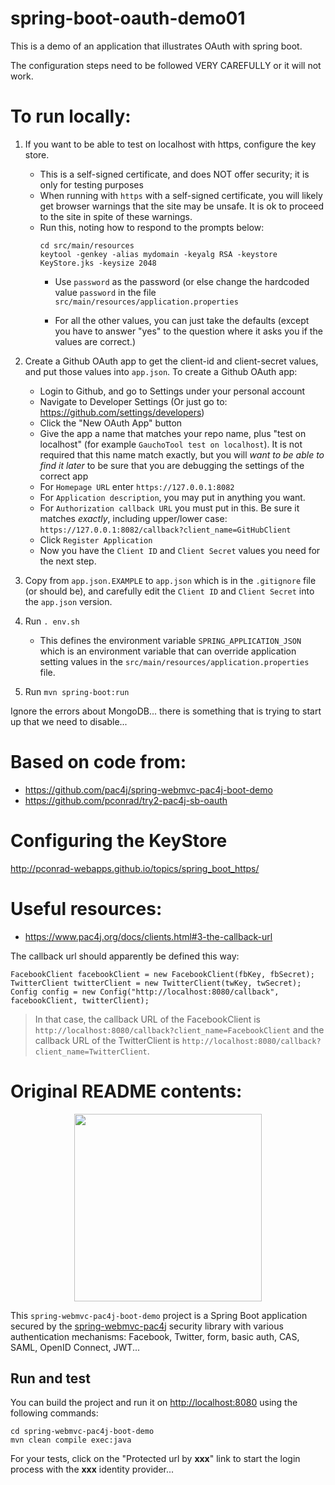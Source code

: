 # spring-boot-oauth-demo01

This is a demo of an application that illustrates
OAuth with spring boot.

The configuration steps need to be followed VERY CAREFULLY
or it will not work.


# To run locally:

1. If you want to be able to test on localhost with https, configure the key store.  
   * This is a self-signed certificate, and does NOT offer security; it is only for testing purposes
   * When running with `https` with a self-signed certificate, you will
      likely get browser warnings that the site may be unsafe.  It is ok
      to proceed to the site in spite of these warnings.
   * Run this, noting how to respond to the prompts below:
      ```
      cd src/main/resources
      keytool -genkey -alias mydomain -keyalg RSA -keystore KeyStore.jks -keysize 2048
      ```
      * Use `password` as the password (or else change the hardcoded value `password` in the file `src/main/resources/application.properties`

      * For all the other values, you can just take the defaults (except you have to answer "yes" to the question where it asks you if the values are correct.)
   
2. Create a Github OAuth app to get the client-id and client-secret values, and put those values into `app.json`.  To create a Github OAuth app:
   * Login to Github, and go to Settings under your personal account
   * Navigate to Developer Settings (Or just go to: <https://github.com/settings/developers>)
   * Click the "New OAuth App" button
   * Give the app a name that matches your repo name, plus "test on localhost" (for example `GauchoTool test on localhost`).  It is not required that this name match exactly, but you will *want to be able to find it later* to be sure that you are debugging the settings of the correct app
   * For `Homepage URL` enter `https://127.0.0.1:8082`
   * For `Application description`, you may put in anything you want.
   * For `Authorization callback URL` you must put in this.  Be sure it matches *exactly*, including upper/lower case: `https://127.0.0.1:8082/callback?client_name=GitHubClient`
   * Click `Register Application`
   * Now you have the `Client ID` and `Client Secret` values you need for the next step.
3. Copy from `app.json.EXAMPLE` to `app.json` which is in the `.gitignore` file (or should be), and carefully edit the `Client ID` and `Client Secret` into the `app.json` version.
3. Run `. env.sh`
   * This defines the environment variable `SPRING_APPLICATION_JSON` which is
      an environment variable that can override application setting values
      in the `src/main/resources/application.properties` file.
4. Run `mvn spring-boot:run`

Ignore the errors about MongoDB... there is something that is trying to start up that we need to disable...

# Based on code from:

* <https://github.com/pac4j/spring-webmvc-pac4j-boot-demo>
* <https://github.com/pconrad/try2-pac4j-sb-oauth>


# Configuring the KeyStore

<http://pconrad-webapps.github.io/topics/spring_boot_https/>

# Useful resources:

* <https://www.pac4j.org/docs/clients.html#3-the-callback-url>


The callback url should apparently be defined this way:

```
FacebookClient facebookClient = new FacebookClient(fbKey, fbSecret);
TwitterClient twitterClient = new TwitterClient(twKey, twSecret);
Config config = new Config("http://localhost:8080/callback", facebookClient, twitterClient);
```

> In that case, the callback URL of the FacebookClient is
> `http://localhost:8080/callback?client_name=FacebookClient` and the
> callback URL of the TwitterClient is
> `http://localhost:8080/callback?client_name=TwitterClient`.


# Original README contents:

<p align="center">
  <img src="https://pac4j.github.io/pac4j/img/logo-spring-webmvc.png" width="300" />
</p>

This `spring-webmvc-pac4j-boot-demo` project is a Spring Boot application secured by the [spring-webmvc-pac4j](https://github.com/pac4j/spring-webmvc-pac4j) security library with various authentication mechanisms: Facebook, Twitter, form, basic auth, CAS, SAML, OpenID Connect, JWT...

## Run and test

You can build the project and run it on [http://localhost:8080](http://localhost:8080) using the following commands:

    cd spring-webmvc-pac4j-boot-demo
    mvn clean compile exec:java

For your tests, click on the "Protected url by **xxx**" link to start the login process with the **xxx** identity provider...
